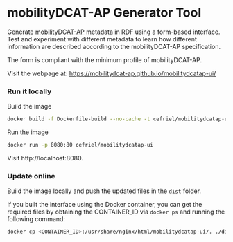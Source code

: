 # mobilityDCAT-AP Generator Tool

Generate [mobilityDCAT-AP](https://w3id.org/mobilitydcat-ap/) metadata in RDF using a form-based interface. Test and experiment with different metadata to learn how different information are described according to the mobilityDCAT-AP specification.

The form is compliant with the minimum profile of mobilityDCAT-AP.

Visit the webpage at: https://mobilitydcat-ap.github.io/mobilitydcatap-ui/

### Run it locally

Build the image
```sh
docker build -f Dockerfile-build --no-cache -t cefriel/mobilitydcatap-ui .
```

Run the image
```sh
docker run -p 8080:80 cefriel/mobilitydcatap-ui
```

Visit http://localhost:8080.

### Update online

Build the image locally and push the updated files in the `dist` folder.

If you built the interface using the Docker container, you can get the required files by obtaining the CONTAINER_ID via `docker ps` and running the following command:
```sh
docker cp <CONTAINER_ID>:/usr/share/nginx/html/mobilitydcatap-ui/. ./dist/
```
